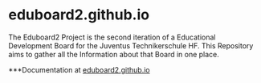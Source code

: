 # eduboard2.github.io

The Eduboard2 Project is the second iteration of a Educational Development Board for the Juventus Technikerschule HF.
This Repository aims to gather all the Information about that Board in one place.

***Documentation at [eduboard2.github.io](https://juventus-technikerschule-hf.github.io/eduboard2/)
